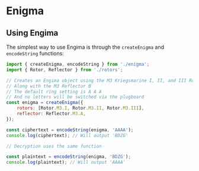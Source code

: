 # Enigma

## Using Engima

The simplest way to use Engima is through the `createEnigma` and `encodeString` functions:

```javascript
import { createEnigma, encodeString } from './enigma';
import { Rotor, Reflector } from './rotors';

// Creates an Engima object using the M3 Kriegsmarine I, II, and III Rotors
// Along with the M3 Reflector B
// The default ring setting is A A A
// And no letters will be switched via the plugboard
const enigma = createEnigma({
    rotors: [Rotor.M3.I, Rotor.M3.II, Rotor.M3.III],
    reflector: Reflector.M3.A,
});

const ciphertext = encodeString(enigma, 'AAAA');
console.log(ciphertext); // Will output 'BDZG'

// Decryption uses the same function

const plaintext = encodeString(enigma, 'BDZG');
console.log(plaintext); // Will output 'AAAA'
```



